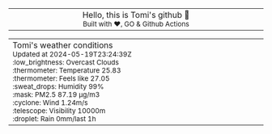 
<div align="center">
<table>
<tbody>
<td align="center">
<img width="2000" height="0"><br>
Hello, this is Tomi's github 👋<br>
<sup>Built with ❤️, GO & Github Actions</sup><br>
<img width="2000" height="0">
</td>
</tbody>
</table>
</div>
<table>
<tbody>
<td align="left">
<img width="2000" height="0"><br>
Tomi's weather conditions<br>
<sup>Updated at 2024-05-19T23:24:39Z</sup><br>
<sup>:low_brightness: Overcast Clouds</sup><br>
<sup>:thermometer: Temperature 25.83 </sup><br>
<sup>:thermometer: Feels like 27.05</sup><br>
<sup>:sweat_drops: Humidity 99%</sup><br>
<sup>:mask: PM2.5 87.19 μg/m3</sup><br>
<sup>:cyclone: Wind 1.24m/s </sup><br>
<sup>:telescope: Visibility 10000m </sup><br>
<sup>:droplet: Rain 0mm/last 1h </sup><br>
<img width="2000" height="0">
</td>
<td align="left">
<img width="2000" height="0"><br>
<br>
<img width="2000" height="0">
</td>
</tbody>
</table>
</div>
    